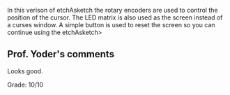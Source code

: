In this verison of etchAsketch the rotary encoders are used to control the position of the cursor. The LED matrix is
also used as the screen instead of a curses window. A simple button is used to reset the screen so you can continue 
using the etchAsketch>

## Prof. Yoder's comments

Looks good.  

Grade:  10/10